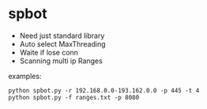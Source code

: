# spbot

- Need just standard library
- Auto select MaxThreading
- Waite if lose conn
- Scanning multi ip Ranges


examples:

	python spbot.py -r 192.168.0.0-193.162.0.0 -p 445 -t 4
	python spbot.py -f ranges.txt -p 8080
